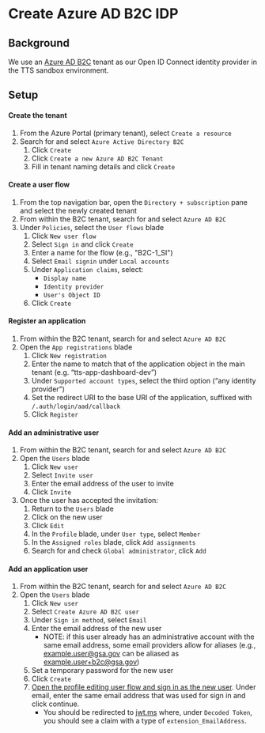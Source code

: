 # Create Azure AD B2C IDP

## Background
We use an [Azure AD B2C](https://docs.microsoft.com/en-us/azure/active-directory-b2c/overview) tenant as our Open ID Connect identity provider in the TTS sandbox environment.

## Setup

#### Create the tenant
1. From the Azure Portal (primary tenant), select `Create a resource`
2. Search for and select `Azure Active Directory B2C`
   1. Click `Create`
   2. Click `Create a new Azure AD B2C Tenant`
   3. Fill in tenant naming details and click `Create`

#### Create a user flow
1. From the top navigation bar, open the `Directory + subscription` pane and select the newly created tenant
2. From within the B2C tenant, search for and select `Azure AD B2C`
3. Under `Policies`, select the `User flows` blade
   1. Click `New user flow`
   2. Select `Sign in` and click `Create`
   3. Enter a name for the flow (e.g., "B2C-1_SI")
   4. Select `Email signin` under `Local accounts`
   5. Under `Application claims`, select:
      - `Display name`
      - `Identity provider`
      - `User's Object ID`
   1. Click `Create`
   
#### Register an application
1. From within the B2C tenant, search for and select `Azure AD B2C`
2. Open the `App registrations` blade
    1. Click `New registration`
    2. Enter the name to match that of the application object in the main tenant (e.g. “tts-app-dashboard-dev”)
    3. Under `Supported account types`, select the third option (“any identity provider”)
    4. Set the redirect URI to the base URI of the application, suffixed with `/.auth/login/aad/callback`
    4. Click `Register`

#### Add an administrative user
1. From within the B2C tenant, search for and select `Azure AD B2C`
2. Open the `Users` blade
   1. Click `New user`
   2. Select `Invite user`
   3. Enter the email address of the user to invite
   4. Click `Invite`
3. Once the user has accepted the invitation:
   1. Return to the `Users` blade
   2. Click on the new user
   3. Click `Edit`
   4. In the `Profile` blade, under `User type`, select `Member`
   5. In the `Assigned roles` blade, click `Add assignments`
   6. Search for and check `Global administrator`, click `Add`

#### Add an application user
1. From within the B2C tenant, search for and select `Azure AD B2C`
2. Open the `Users` blade
   1. Click `New user`
   2. Select `Create Azure AD B2C user`
   3. Under `Sign in method`, select `Email`
   4. Enter the email address of the new user
      - NOTE: if this user already has an administrative account with the same email address, some email providers allow for aliases (e.g., example.user@gsa.gov can be aliased as example.user+b2c@gsa.gov)
   5. Set a temporary password for the new user
   6. Click `Create`
   7. [Open the profile editing user flow and sign in as the new user](https://ttsb2cdev.b2clogin.com/ttsb2cdev.onmicrosoft.com/oauth2/v2.0/authorize?p=B2C_1_pe&client_id=e7e769ad-e9bc-4c5f-8c3e-ebaf6cf9cacb&nonce=defaultNonce&redirect_uri=https%3A%2F%2Fjwt.ms&scope=openid&response_type=id_token&prompt=login). Under email, enter the same email address that was used for sign in and click continue.
      - You should be redirected to [jwt.ms](jwt.ms) where, under `Decoded Token`, you should see a claim with a type of `extension_EmailAddress`.